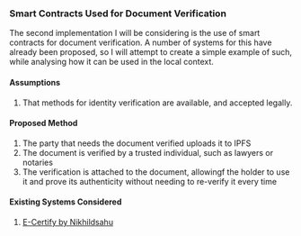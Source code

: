 ### Smart Contracts Used for Document Verification

The second implementation I will be considering is the use of smart contracts for document verification. A number of systems for this have already been proposed, so I will attempt to create a simple example of such, while analysing how it can be used in the local context.

#### Assumptions
1. That methods for identity verification are available, and accepted legally. 

#### Proposed Method
1. The party that needs the document verified uploads it to IPFS
2. The document is verified by a trusted individual, such as lawyers or notaries
3. The verification is attached to the document, allowingf the holder to use it and prove its authenticity without needing to re-verify it every time

#### Existing Systems Considered
1. [E-Certify by Nikhildsahu](https://github.com/nikhildsahu/E-Certify)